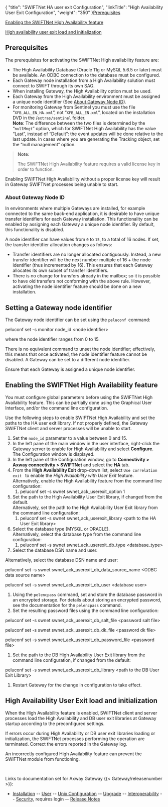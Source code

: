 {
    "title": "SWIFTNet HA user exit Configuration",
    "linkTitle": "High Availability User Exit Configuration",
    "weight": "350"
}[Prerequisites](#Prerequi)

[Enabling the SWIFTNet High Availability feature](#Enabling)

[High availability user exit load and initialization](#High)

<span id="Prerequi"></span>

## Prerequisites

The prerequisites for activating the SWIFTNet High availability feature are:

-   The High Availability Database (Oracle 11g or MySQL 5.6.5 or later) must be available. An ODBC connection to the database must be configured.
-   Each Gateway node installation from a High Availability solution must connect to SWIFT through its own SAG.
-   When installing Gateway, the High Availability option must be used.
-   Each Gateway from the High Availability environment must be assigned a unique node identifier (See [About Gateway Node ID](#About)).
-   For monitoring Gateway from Sentinel you must use the file “`XFB_ALL_EN_HA.xml`”, not “`XFB_ALL_EN.xml`”, located on the installation DVD in the /`extras/sentinel` folder.  
    **Note**: The difference between the two files is determined by the “`nullMngt`” option, which for SWIFTNet High Availability has the value “Last”, instead of “Default”: the event updates will be done relative to the last update. In cases where you are generating the Tracking object, set the “null management” option.

> **Note:**
>
> The SWIFTNet High Availability feature requires a valid license key in order to function.

Enabling SWIFTNet High Availability without a proper license key will result in Gateway SWIFTNet processes being unable to start.

<span id="About"></span>

### About Gateway Node ID

In environments where multiple Gateways are installed, for example connected to the same back-end application, it is desirable to have unique transfer identifiers for each Gateway installation. This functionality can be enabled by assigning each Gateway a unique node identifier. By default, this functionality is disabled.

A node identifier can have values from `0` to `15`, to a total of 16 nodes. If set, the transfer identifier allocation changes as follows:

-   Transfer identifiers are no longer allocated contiguously. Instead, a new transfer identifier will be the next number multiple of 16 + the node identifier (thus incremented by 16). This ensures that each Gateway allocates its own subset of transfer identifiers.
-   There is no change for transfers already in the mailbox; so it is possible to have old transfers not conforming with the above rule. However, activating the node identifier feature should be done on a new installation.

## Setting a Gateway node identifier

The Gateway node identifier can be set using the `peluconf `command:

peluconf set -s monitor node\_id &lt;node identifier>

where the node identifier ranges from 0 to 15.

There is no equivalent command to unset the node identifier; effectively, this means that once activated, the node identifier feature cannot be disabled. A Gateway can be set to a different node identifier.

Ensure that each Gateway is assigned a unique node identifier.

<span id="Enabling"></span>

## Enabling the SWIFTNet High Availability feature

You must configure global parameters before using the SWIFTNet High Availability feature. This can be partially done using the Graphical User Interface, and/or the command line configuration.

Use the following steps to enable SWIFTNet High Availability and set the paths to the HA user exit library. If not properly defined, the Gateway SWIFTNet client and server processes will be unable to start.

1.  Set the `node_id` parameter to a value between 0 and 15.
2.  In the left pane of the main window in the user interface, right-click the Gateway server to enable for High Availability and select **Configure**.  
    The Configuration window is displayed.
3.  In the left pane of the Configuration window, go to **Connectivity > Axway connectivity > SWIFTNet** and select the **HA** tab.
4.  From the **High Availability Exit** drop-down list, select `Use correlation exit ` to enable the *High Availability with User Exit* feature.  
    Alternatively, enable the High Availability feature from the command line configuration:
    1.  peluconf set -s swnet swnet\_ack\_userexit\_option 1
5.  Set the path to the High Availability User Exit library, if changed from the default.  
    Alternatively, set the path to the High Availability User Exit library from the command line configuration:
    1.  peluconf set -s swnet swnet\_ack\_userexit\_library &lt;path to the HA User Exit library>
6.  Select the database type (MYSQL or ORACLE).  
    Alternatively, select the database type from the command line configuration:
    1.  peluconf set -s swnet swnet\_ack\_userexit\_db\_type &lt;database\_type>
7.  Select the database DSN name and user.

Alternatively, select the database DSN name and user:

peluconf set -s swnet swnet\_ack\_userexit\_db\_data\_source\_name &lt;ODBC data source name>

peluconf set -s swnet swnet\_ack\_userexit\_db\_user &lt;database user>

1.  Using the `pelencpass` command, set and store the database password in an encrypted storage. For details about storing an encrypted password, see the documentation for the `pelencpass` command.
2.  Set the resulting password files using the command line configuration:

peluconf set -s swnet swnet\_ack\_userexit\_db\_salt\_file &lt;password salt file>

peluconf set -s swnet swnet\_ack\_userexit\_db\_dk\_file &lt;password dk file>

peluconf set -s swnet swnet\_ack\_userexit\_db\_password\_file &lt;password file>

1.  Set the path to the DB High Availability User Exit library from the command line configuration, if changed from the default:

peluconf set -s swnet swnet\_ack\_userexit\_db\_library &lt;path to the DB User Exit Library>

1.  Restart Gateway for the change in configuration to take effect.

<span id="High"></span>

## High Availability User Exit load and initialization

When the High Availability feature is enabled, SWIFTNet client and server processes load the High Availability and DB user exit libraries at Gateway startup according to the preconfigured settings.

If errors occur during High Availability or DB user exit libraries loading or initialization, the SWIFTNet processes performing the operation are terminated. Correct the errors reported in the Gateway log.

An incorrectly configured High Availability feature can prevent the SWIFTNet module from functioning.

 

Links to documentation set for Axway Gateway {{< Gateway/releasenumber  >}}:

-   [Installation](/bundle/Gateway_6173_InstallationGuide_allOS_en_HTML5/page/Content/start_page.htm) -- [User](/bundle/Gateway_6173_UsersGuide_allOS_en_HTML5/page/Content/start_page.htm) -- [Unix Configuration](/bundle/Gateway_6173_ConfigurationGuide_UNIX_en_HTML5/page/Content/start_page.htm) -- [Upgrade](/bundle/Gateway_6173_UpgradeGuide_allOS_en_HTML5/page/Content/start_page.htm) -- [Interoperability](/bundle/Gateway_6173_InteroperabilityGuide_allOS_en_HTML5/page/Content/start_page.htm) -- [Security](/bundle/Gateway_6173_SecurityGuide_allOS_en_HTML5/page/Content/start_page.htm), requires login -- [Release Notes](/bundle/Gateway_6173_ReleaseNotes_allOS_en_HTML5/page/Content/Gateway_ReleaseNotes_allOS_en.htm)
